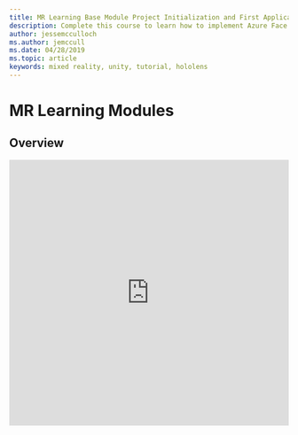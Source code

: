 ```yaml
---
title: MR Learning Base Module Project Initialization and First Application
description: Complete this course to learn how to implement Azure Face Recognition within a mixed reality application.
author: jessemcculloch
ms.author: jemccull
ms.date: 04/28/2019
ms.topic: article
keywords: mixed reality, unity, tutorial, hololens
---
```


# MR Learning Modules

## Overview

<iframe width="640px" height= "480px" src= "https://forms.office.com/Pages/ResponsePage.aspx?id=v4j5cvGGr0GRqy180BHbR1FFpSzgTAlBrYvXwTxzER5URTREWkpSS0VZT0RBTUcwSDZQNEdBQU1VVyQlQCN0PWcu&embed=true" frameborder= "0" marginwidth= "0" marginheight= "0" style= "border: none; max-width:100%; max-height:100vh" allowfullscreen webkitallowfullscreen mozallowfullscreen msallowfullscreen> </iframe>